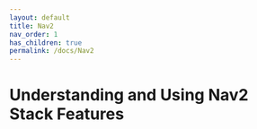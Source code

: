 ```yaml
---
layout: default
title: Nav2
nav_order: 1
has_children: true
permalink: /docs/Nav2
---
```


# Understanding and Using Nav2 Stack Features